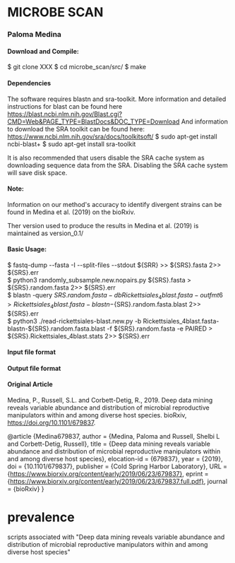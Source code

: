 # MICROBE SCAN 

### Paloma  Medina 

#### Download and Compile: 

  $ git clone XXX
  $ cd microbe_scan/src/
  $ make 
  
#### Dependencies 

The software requires blastn and sra-toolkit. 
More information and detailed instructions for blast can be found here https://blast.ncbi.nlm.nih.gov/Blast.cgi?CMD=Web&PAGE_TYPE=BlastDocs&DOC_TYPE=Download
And information to download the SRA toolkit can be found here: https://www.ncbi.nlm.nih.gov/sra/docs/toolkitsoft/
  $ sudo apt-get install ncbi-blast+
  $ sudo apt-get install sra-toolkit
  
It is also recommended that users disable the SRA cache system as downloading sequence data from the SRA. 
Disabling the SRA cache system will save disk space. 

#### Note: 

Information on our method's accuracy to identify divergent strains can be found in Medina et al. (2019) on the bioRxiv. 

Ther version used to produce the results in Medina et al. (2019) is maintained as version_0.1/

#### Basic Usage:
  $ fastq-dump --fasta -I --split-files --stdout ${SRR} >> ${SRS}.fasta 2>> ${SRS}.err  
  $ python3 randomly_subsample.new.nopairs.py ${SRS}.fasta > ${SRS}.random.fasta 2>> ${SRS}.err  
  $ blastn -query ${SRS}.random.fasta -db Rickettsiales_4blast.fasta -outfmt 6 > Rickettsiales_4blast.fasta-blastn-${SRS}.random.fasta.blast 2>> ${SRS}.err  
  $ python3 ./read-rickettsiales-blast.new.py -b Rickettsiales_4blast.fasta-blastn-${SRS}.random.fasta.blast -f ${SRS}.random.fasta -e PAIRED > ${SRS}.Rickettsiales_4blast.stats 2>> ${SRS}.err  
  
#### Input file format 


#### Output file format 


#### Original Article 
Medina, P., Russell, S.L. and Corbett-Detig, R., 2019. Deep data mining reveals variable abundance and distribution of microbial reproductive manipulators within and among diverse host species. bioRxiv, https://doi.org/10.1101/679837.

@article {Medina679837,
	author = {Medina, Paloma and Russell, Shelbi L and Corbett-Detig, Russell},
	title = {Deep data mining reveals variable abundance and distribution of microbial reproductive manipulators within and among diverse host species},
	elocation-id = {679837},
	year = {2019},
	doi = {10.1101/679837},
	publisher = {Cold Spring Harbor Laboratory},
	URL = {https://www.biorxiv.org/content/early/2019/06/23/679837},
	eprint = {https://www.biorxiv.org/content/early/2019/06/23/679837.full.pdf},
	journal = {bioRxiv}
}


# prevalence
scripts associated with "Deep data mining reveals variable abundance and distribution of microbial reproductive manipulators within and among diverse host species"

